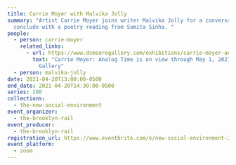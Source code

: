```yaml
---
title: Carrie Moyer with Malvika Jolly
summary: "Artist Carrie Moyer joins writer Malvika Jolly for a conversation. We
  conclude with a poetry reading from Samita Sinha. "
people:
  - person: carrie-moyer
    related_links:
      - url: https://www.dcmooregallery.com/exhibitions/carrie-moyer-analog-time
        text: "Carrie Moyer: Analog Time is on view through May 1, 2021 at DC Moore
          Gallery"
  - person: malvika-jolly
date: 2021-04-20T13:00:00-0500
end_date: 2021-04-20T14:30:00-0500
series: 280
collections:
  - the-new-social-environment
event_organizer:
  - the-brooklyn-rail
event_producer:
  - the-brooklyn-rail
registration_url: https://www.eventbrite.com/e/new-social-environment-280-carrie-moyer-tickets-150647720387
event_platform:
  - zoom
---
```

